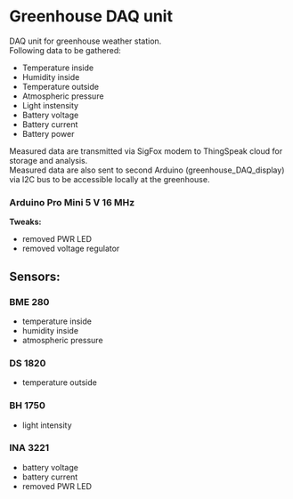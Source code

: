 # Greenhouse DAQ unit

DAQ unit for greenhouse weather station. <br>
Following data to be gathered:
- Temperature inside
- Humidity inside
- Temperature outside
- Atmospheric pressure
- Light instensity 
- Battery voltage
- Battery current
- Battery power

Measured data are transmitted via SigFox modem to ThingSpeak cloud for storage and analysis.<br>
Measured data are also sent to second Arduino (greenhouse_DAQ_display) via I2C bus to be accessible locally at the greenhouse.

### Arduino Pro Mini 5 V 16 MHz
**Tweaks:**
- removed PWR LED
- removed voltage regulator

## Sensors:
### BME 280
- temperature inside
- humidity inside
- atmospheric pressure

### DS 1820
- temperature outside

### BH 1750
- light intensity

### INA 3221
- battery voltage
- battery current
- removed PWR LED
